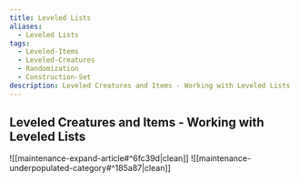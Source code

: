 ```yaml
---
title: Leveled Lists
aliases:
  - Leveled Lists
tags:
  - Leveled-Items
  - Leveled-Creatures
  - Randomization
  - Construction-Set
description: Leveled Creatures and Items - Working with Leveled Lists
---
```

## Leveled Creatures and Items - Working with Leveled Lists

![[maintenance-expand-article#^6fc39d|clean]]
![[maintenance-underpopulated-category#^185a87|clean]]